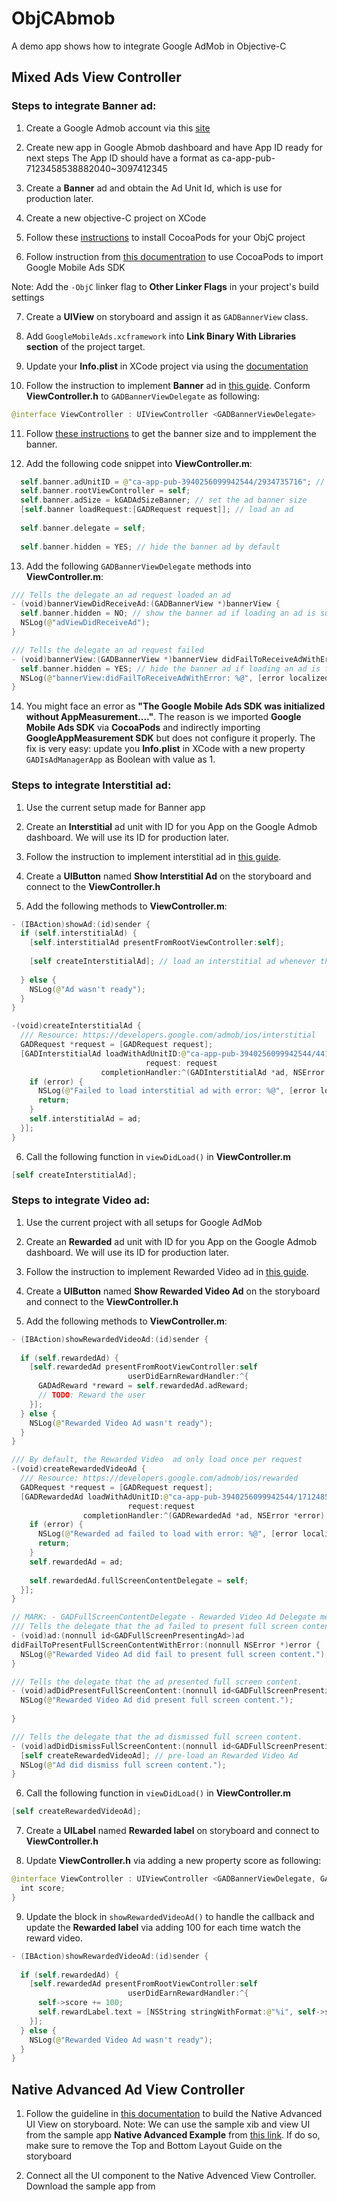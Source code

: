 # ObjCAbmob
A demo app shows how to integrate Google AdMob in Objective-C 

## Mixed Ads View Controller

### Steps to integrate Banner ad: 

1. Create a Google Admob account via this [site](https://admob.google.com/home/?gclid=Cj0KCQjw7MGJBhD-ARIsAMZ0eeucLf-48HPMilo0v5rRjU8UXn5drQSRU-GWmHuehL5QEV7AqPK8wioaAhDbEALw_wcB)

2. Create new app in Google Abmob dashboard and have App ID ready for next steps
The App ID should have a format as ca-app-pub-7123458538882040~3097412345

3. Create a **Banner** ad and obtain the Ad Unit Id, which is use for production later.

4. Create a new objective-C project on XCode

5. Follow these [instructions](https://medium.com/@soufianerafik/how-to-add-pods-to-an-xcode-project-2994aa2abbf1) to install CocoaPods for your ObjC project

6. Follow instruction from [this documentration](https://developers.google.com/admob/ios/quick-start) to use CocoaPods to import Google Mobile Ads SDK

Note: Add the `-ObjC` linker flag to **Other Linker Flags** in your project's build settings

7. Create a **UIView** on storyboard and assign it as `GADBannerView` class. 

8. Add `GoogleMobileAds.xcframework` into **Link Binary With Libraries section** of the project target.
 
9. Update your **Info.plist** in XCode project via using the [documentation](https://developers.google.com/admob/ios/quick-start#update_your_infoplist)

10. Follow the instruction to implement **Banner** ad in [this guide](https://developers.google.com/admob/ios/banner). Conform **ViewController.h** to `GADBannerViewDelegate` as following: 

```swift
@interface ViewController : UIViewController <GADBannerViewDelegate>
```

11. Follow [these instructions](https://developers.google.com/admob/ios/banner#objective-c) to get the banner size and to impplement the banner.

12. Add the following code snippet into **ViewController.m**: 

```swift
  self.banner.adUnitID = @"ca-app-pub-3940256099942544/2934735716"; // use Test Ad ID
  self.banner.rootViewController = self;
  self.banner.adSize = kGADAdSizeBanner; // set the ad banner size
  [self.banner loadRequest:[GADRequest request]]; // load an ad
  
  self.banner.delegate = self;
  
  self.banner.hidden = YES; // hide the banner ad by default
  ```
  
13. Add the following `GADBannerViewDelegate` methods into **ViewController.m**:

```swift 
/// Tells the delegate an ad request loaded an ad
- (void)bannerViewDidReceiveAd:(GADBannerView *)bannerView {
  self.banner.hidden = NO; // show the banner ad if loading an ad is successful
  NSLog(@"adViewDidReceiveAd");
}

/// Tells the delegate an ad request failed
- (void)bannerView:(GADBannerView *)bannerView didFailToReceiveAdWithError:(NSError *)error {
  self.banner.hidden = YES; // hide the banner ad if loading an ad is failed
  NSLog(@"bannerView:didFailToReceiveAdWithError: %@", [error localizedDescription]);
}

```

14. You might face an error as **"The Google Mobile Ads SDK was initialized without AppMeasurement...."**. The reason is we imported **Google Mobile Ads SDK** via **CocoaPods** and indirectly importing **GoogleAppMeasurement SDK** but does not configure it properly. The fix is very easy: update you **Info.plist** in XCode with a new property `GADIsAdManagerApp` as Boolean with value as 1.


### Steps to integrate Interstitial ad: 

1. Use the current setup made for Banner app

2. Create an **Interstitial** ad unit with ID for you App on the Google Admob dashboard. We will use its ID for production later.

3. Follow the instruction to implement interstitial ad in [this guide](https://developers.google.com/admob/ios/interstitial).

4. Create a **UIButton** named **Show Interstitial Ad** on the storyboard and connect to the **ViewController.h**

5. Add the following methods to **ViewController.m**: 

```swift 
- (IBAction)showAd:(id)sender {
  if (self.interstitialAd) {
    [self.interstitialAd presentFromRootViewController:self];
    
    [self createInterstitialAd]; // load an interstitial ad whenever the button is clicked
    
  } else {
    NSLog(@"Ad wasn't ready");
  }
}

-(void)createInterstitialAd {
  /// Resource: https://developers.google.com/admob/ios/interstitial
  GADRequest *request = [GADRequest request];
  [GADInterstitialAd loadWithAdUnitID:@"ca-app-pub-3940256099942544/4411468910"
                              request: request
                    completionHandler:^(GADInterstitialAd *ad, NSError *error) {
    if (error) {
      NSLog(@"Failed to load interstitial ad with error: %@", [error localizedDescription]);
      return;
    }
    self.interstitialAd = ad;
  }];
}
```

6. Call the following function in `viewDidLoad()` in **ViewController.m**

```swift
[self createInterstitialAd];
```

### Steps to integrate Video ad: 

1. Use the current project with all setups for Google AdMob

2. Create an **Rewarded** ad unit with ID for you App on the Google Admob dashboard. We will use its ID for production later.

3. Follow the instruction to implement Rewarded Video ad in [this guide](https://developers.google.com/admob/ios/rewarded).

4. Create a **UIButton** named **Show Rewarded Video Ad** on the storyboard and connect to the **ViewController.h**

5. Add the following methods to **ViewController.m**: 

```swift 
- (IBAction)showRewardedVideoAd:(id)sender {
  
  if (self.rewardedAd) {
    [self.rewardedAd presentFromRootViewController:self
                          userDidEarnRewardHandler:^{
      GADAdReward *reward = self.rewardedAd.adReward;
      // TODO: Reward the user
    }];
  } else {
    NSLog(@"Rewarded Video Ad wasn't ready");
  }
}

/// By default, the Rewarded Video  ad only load once per request
-(void)createRewardedVideoAd {
  /// Resource: https://developers.google.com/admob/ios/rewarded
  GADRequest *request = [GADRequest request];
  [GADRewardedAd loadWithAdUnitID:@"ca-app-pub-3940256099942544/1712485313"
                          request:request
                completionHandler:^(GADRewardedAd *ad, NSError *error) {
    if (error) {
      NSLog(@"Rewarded ad failed to load with error: %@", [error localizedDescription]);
      return;
    }
    self.rewardedAd = ad;
    
    self.rewardedAd.fullScreenContentDelegate = self;
  }];
}

// MARK: - GADFullScreenContentDelegate - Rewarded Video Ad Delegate methods
/// Tells the delegate that the ad failed to present full screen content.
- (void)ad:(nonnull id<GADFullScreenPresentingAd>)ad
didFailToPresentFullScreenContentWithError:(nonnull NSError *)error {
  NSLog(@"Rewarded Video Ad did fail to present full screen content.");
}

/// Tells the delegate that the ad presented full screen content.
- (void)adDidPresentFullScreenContent:(nonnull id<GADFullScreenPresentingAd>)ad {
  NSLog(@"Rewarded Video Ad did present full screen content.");
  
}

/// Tells the delegate that the ad dismissed full screen content.
- (void)adDidDismissFullScreenContent:(nonnull id<GADFullScreenPresentingAd>)ad {
  [self createRewardedVideoAd]; // pre-load an Rewarded Video Ad
  NSLog(@"Ad did dismiss full screen content.");
}
```

6. Call the following function in `viewDidLoad()` in **ViewController.m**

```swift
[self createRewardedVideoAd];
```

7. Create a **UILabel** named **Rewarded label** on storyboard and connect to **ViewController.h**

8. Update **ViewController.h** via adding a new property score as following: 

```swift 
@interface ViewController : UIViewController <GADBannerViewDelegate, GADFullScreenContentDelegate> {
  int score;
}
```

9. Update the block in `showRewardedVideoAd()` to handle the callback and update the **Rewarded label** via adding 100 for each time watch the reward video.

```swift 
- (IBAction)showRewardedVideoAd:(id)sender {
  
  if (self.rewardedAd) {
    [self.rewardedAd presentFromRootViewController:self
                          userDidEarnRewardHandler:^{
      self->score += 100;
      self.rewardLabel.text = [NSString stringWithFormat:@"%i", self->score];
    }];
  } else {
    NSLog(@"Rewarded Video Ad wasn't ready");
  }
}
```

## Native Advanced Ad View Controller 

1. Follow the guideline in [this documentation](https://developers.google.com/admob/ios/native/advanced) to build the Native Advanced UI View on storyboard. 
Note: We can use the sample xib and view UI from the sample app **Native Advanced Example** from [this link](https://developers.google.com/admob/ios/native/advanced). If do so, make sure to remove the Top and Bottom Layout Guide on the storyboard

2. Connect all the UI component to the Native Advenced View Controller.
Download the sample app from 

